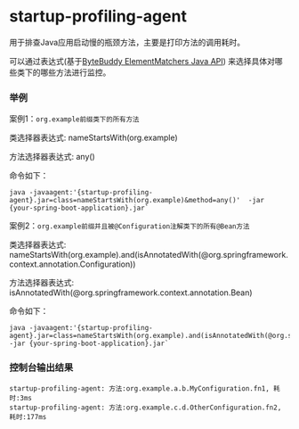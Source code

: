 # startup-profiling-agent

用于排查Java应用启动慢的瓶颈方法，主要是打印方法的调用耗时。

可以通过表达式(基于[ByteBuddy ElementMatchers Java API](https://javadoc.io/doc/net.bytebuddy/byte-buddy/latest/index.html)) 来选择具体对哪些类下的哪些方法进行监控。

### 举例
案例1：`org.example前缀类下的所有方法`

类选择器表达式: nameStartsWith(org.example)

方法选择器表达式: any()

命令如下：
```shell
java -javaagent:'{startup-profiling-agent}.jar=class=nameStartsWith(org.example)&method=any()'  -jar {your-spring-boot-application}.jar`
```

案例2：`org.example前缀并且被@Configuration注解类下的所有@Bean方法`

类选择器表达式: nameStartsWith(org.example).and(isAnnotatedWith(@org.springframework.context.annotation.Configuration))

方法选择器表达式: isAnnotatedWith(@org.springframework.context.annotation.Bean)

命令如下：
```shell
java -javaagent:'{startup-profiling-agent}.jar=class=nameStartsWith(org.example).and(isAnnotatedWith(@org.springframework.context.annotation.Configuration))&method=isAnnotatedWith(@org.springframework.context.annotation.Bean)'  -jar {your-spring-boot-application}.jar`
```




### 控制台输出结果

```
startup-profiling-agent: 方法:org.example.a.b.MyConfiguration.fn1, 耗时:3ms
startup-profiling-agent: 方法:org.example.c.d.OtherConfiguration.fn2, 耗时:177ms
```
